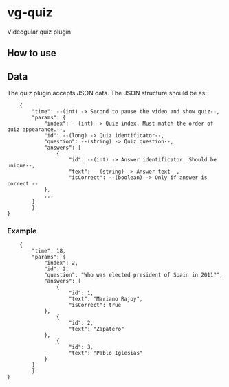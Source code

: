 # vg-quiz
Videogular quiz plugin

## How to use

## Data

The quiz plugin accepts JSON data.  The JSON structure should be as: 
```
	{
		"time": --(int) -> Second to pause the video and show quiz--,
		"params": {
			"index": --(int) -> Quiz index. Must match the order of quiz appearance.--,
			"id": --(long) -> Quiz identificator--,
			"question": --(string) -> Quiz question--,			
			"answers": [
				{
					"id": --(int) -> Answer identificator. Should be unique--,
					"text": --(string) -> Answer text--,
					"isCorrect": --(boolean) -> Only if answer is correct --
			},
			...
		]
		}
}
```


### Example

```
	{
		"time": 18,
		"params": {
			"index": 2,
			"id": 2,
			"question": "Who was elected president of Spain in 2011?",
			"answers": [
				{
					"id": 1,
					"text": "Mariano Rajoy",
					"isCorrect": true
			},
				{
					"id": 2,
					"text": "Zapatero"
			},
				{
					"id": 3,
					"text": "Pablo Iglesias"
			}
		]
		}
}
```